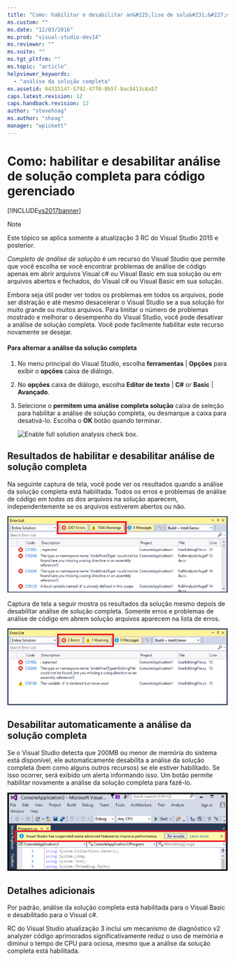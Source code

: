 ```yaml
---
title: "Como: habilitar e desabilitar an&#225;lise de solu&#231;&#227;o completa para c&#243;digo gerenciado | Microsoft Docs"
ms.custom: ""
ms.date: "12/03/2016"
ms.prod: "visual-studio-dev14"
ms.reviewer: ""
ms.suite: ""
ms.tgt_pltfrm: ""
ms.topic: "article"
helpviewer_keywords: 
  - "análise da solução completa"
ms.assetid: 04315147-5792-47f0-8b5f-9ac8413c6a57
caps.latest.revision: 12
caps.handback.revision: 12
author: "stevehoag"
ms.author: "shoag"
manager: "wpickett"
---
```

# Como: habilitar e desabilitar an&#225;lise de solu&#231;&#227;o completa para c&#243;digo gerenciado
[!INCLUDE[vs2017banner](../code-quality/includes/vs2017banner.md)]

> [!NOTE]
>  Este tópico se aplica somente a atualização 3 RC do Visual Studio 2015 e posterior.  
  
 *Completo de análise de solução* é um recurso do Visual Studio que permite que você escolha se você encontrar problemas de análise de código apenas em abrir arquivos Visual c\# ou Visual Basic em sua solução ou em arquivos abertos e fechados, do Visual c\# ou Visual Basic em sua solução.  
  
 Embora seja útil poder ver todos os problemas em todos os arquivos, pode ser distração e até mesmo desacelerar o Visual Studio se a sua solução for muito grande ou muitos arquivos.  Para limitar o número de problemas mostrado e melhorar o desempenho do Visual Studio, você pode desativar a análise de solução completa. Você pode facilmente habilitar este recurso novamente se desejar.  
  
#### Para alternar a análise da solução completa  
  
1.  No menu principal do Visual Studio, escolha **ferramentas** &#124; **Opções** para exibir o **opções** caixa de diálogo.  
  
2.  No **opções** caixa de diálogo, escolha **Editor de texto** &#124; **C\#** or **Basic** &#124; **Avançado**.  
  
3.  Selecione o **permitem uma análise completa solução** caixa de seleção para habilitar a análise de solução completa, ou desmarque a caixa para desativá\-lo. Escolha o **OK** botão quando terminar.  
  
     ![Enable full solution analysis check box.](~/docs/code-quality/media/fsa_toolsoptions.png "FSA\_ToolsOptions")  
  
## Resultados de habilitar e desabilitar análise de solução completa  
 Na seguinte captura de tela, você pode ver os resultados quando a análise da solução completa está habilitada. Todos os erros e problemas de análise de código em *todas as* dos arquivos na solução aparecem, independentemente se os arquivos estiverem abertos ou não.  
  
 ![Full solution analysis enabled.](../code-quality/media/fsa_enabled.png "FSA\_Enabled")  
  
 Captura de tela a seguir mostra os resultados da solução mesmo depois de desabilitar análise de solução completa. Somente erros e problemas de análise de código em abrem solução arquivos aparecem na lista de erros.  
  
 ![Full solution analysis disabled.](../code-quality/media/fsa_disabled.png "FSA\_Disabled")  
  
## Desabilitar automaticamente a análise da solução completa  
 Se o Visual Studio detecta que 200MB ou menor de memória do sistema está disponível, ele automaticamente desabilita a análise da solução completa \(bem como alguns outros recursos\) se ele estiver habilitado. Se isso ocorrer, será exibido um alerta informando isso. Um botão permite habilitar novamente a análise da solução completa para fazê\-lo.  
  
 ![Alert text suspending full solution analysis](../code-quality/media/fsa_alert.png "FSA\_Alert")  
  
## Detalhes adicionais  
 Por padrão, análise da solução completa está habilitada para o Visual Basic e desabilitado para o Visual c\#.  
  
 RC do Visual Studio atualização 3 inclui um mecanismo de diagnóstico v2 analyzer código aprimorados significativamente reduz o uso de memória e diminui o tempo de CPU para ociosa, mesmo que a análise da solução completa está habilitada.